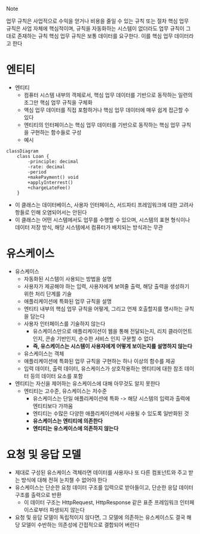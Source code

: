>[!note]
>업무 규칙은 사업적으로 수익을 얻거나 비용을 줄일 수 있는 규칙 또는 절차
>핵심 업무 규칙은 사업 자체에 핵심적이며, 규칙을 자동화하는 시스템이 없더라도 업무 규칙이 그대로 존재하는 규칙
>핵심 업무 규칙은 보통 데이터를 요구한다. 이를 핵심 업무 데이터라고 한다


# 엔티티
- 엔티티
	- 컴퓨터 시스템 내부의 객체로서, 핵심 업무 데이터를 기반으로 동작하는 일련의 조그만 핵심 업무 규칙을 구체화
	- 액심 업무 데이터를 직접 포함하거나 핵심 업무 데이터에 매우 쉽게 접근할 수 있다
	- 엔티티의 인터페이스는 핵심 업무 데이터를 기반으로 동작하는 핵심 업무 규칙을 구현하는 함수들로 구성
	- 예시
```mermaid
classDiagram
	class Loan { 
		-principle: decimal 
		-rate: decimal 
		-period
		+makePayment() void 
		+applyInterrest()
		+chargeLateFee()
	}
```
- 이 클래스는 데이터베이스, 사용자 인터페이스, 서드파티 프레임워크에 대한 고려사항들로 인해 오염되어서는 안된다
- 이 클래스는 어떤 시스템에서도 업무를 수행할 수 있으며, 시스템의 표현 형식이나 데이터 저장 방식, 해당 시스템에서 컴퓨터가 배치되는 방식과는 무관

# 유스케이스
- 유스케이스
	- 자동화된 시스템이 사용되는 방법을 설명
	- 사용자가 제공해야 하는 입력, 사용자에게 보여줄 출력, 해당 출력을 생성하기 위한 처리 단계를 기술
	- 애플리케이션에 특화된 업무 규칙을 설명
	- 엔티티 내부의 핵심 업무 규칙을 어떻게, 그리고 언제 호출할지를 명시하는 규칙을 담는다
	- 사용자 인터페이스를 기술하지 않는다
		- 유스케이스만으로 애플리케이션이 웹을 통해 전달되는지, 리치 클라이언트인지, 콘솔 기반인지, 순수한 서비스 인지 구분할 수 없다
		- **즉, 유스케이스는 시스템이 사용자에게 어떻게 보이는지를 설명하지 않는다**
	- 유스케이스는 객체
	- 애플리케이션에 특화된 업무 규칙을 구현하는 하나 이상의 함수를 제공
	- 입력 데이터, 출력 데이터, 유스케이스가 상호작용하는 엔티티에 대한 참조 데이터 등의 데이터 요소를 포함
- 엔티티는 자신을 제어하는 유스케이스에 대해 아무것도 알지 못한다
	- 엔티티는 고수준, 유스케이스는 저수준
		- 유스케이스는 단일 애플리케이션에 특화 -> 해당 시스템의 입력과 출력에 엔티티보다 가까움
		- 엔티티는 수많은 다양한 애플리케이션에서 사용될 수 있도록 일반화된 것
		- **유스케이스는 엔티티에 의존한다** 
		- **엔티티는 유스케이스에 의존하지 않는다**
# 요청 및 응답 모델
- 제대로 구성된 유스케이스 객체라면 데이터를 사용자나 또 다른 컴포넌트와 주고 받는 방식에 대해 전혀 눈치챌 수 없어야 한다
- 유스케이스는 단순한 요청 데이터 구조를 입력으로 받아들이고, 단순한 응답 데이터 구조를 출력으로 반환
	- 이 데이터 구조는 HttpRequest, HttpResponse 같은 표준 프레임워크 인터페이스로부터 파생되지 않는다
- 요청 및 응답 모델이 독립적이지 않다면, 그 모델에 의존하는 유스케이스도 결국 해당 모델이 수반하는 의존성에 간접적으로 결합되어 버린다